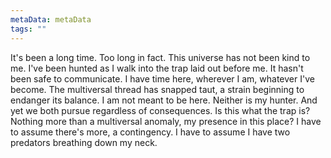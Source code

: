 ```yaml
---
metaData: metaData
tags: ""
---
```


It's been a long time. Too long in fact. This universe has not been kind to me. I've been hunted as I walk into the trap laid out before me. It hasn't been safe to communicate. 
I have time here, wherever I am, whatever I've become. The multiversal thread has snapped taut, a strain beginning to endanger its balance. 
I am not meant to be here. Neither is my hunter. 
And yet we both pursue regardless of consequences. 
Is this what the trap is? Nothing more than a multiversal anomaly, my presence in this place?
I have to assume there's more, a contingency. I have to assume I have two predators breathing down my neck.
